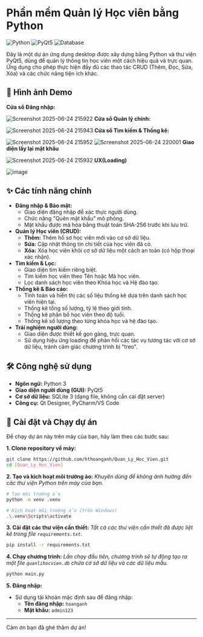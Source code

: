 # Phần mềm Quản lý Học viên bằng Python
![Python](https://img.shields.io/badge/python-3.10+-blue.svg) ![PyQt5](https://img.shields.io/badge/Qt-PyQt5-green.svg) ![Database](https://img.shields.io/badge/database-MySQL-blue.svg)

Đây là một dự án ứng dụng desktop được xây dựng bằng Python và thư viện PyQt5, dùng để quản lý thông tin học viên một cách hiệu quả và trực quan. Ứng dụng cho phép thực hiện đầy đủ các thao tác CRUD (Thêm, Đọc, Sửa, Xóa) và các chức năng tiện ích khác.

## 📸 Hình ảnh Demo

**Cửa sổ Đăng nhập:**

![Screenshot 2025-06-24 215922](https://github.com/user-attachments/assets/7671cc52-6509-431c-938a-48d92184a46a)
**Cửa sổ Quản lý chính:**

![Screenshot 2025-06-24 215943](https://github.com/user-attachments/assets/9f83cbf5-c6c3-46de-9aaa-c386fb44469a)
**Cửa sổ Tìm kiếm & Thống kê:** 

![Screenshot 2025-06-24 215952](https://github.com/user-attachments/assets/6501966f-e9da-453f-a213-a9fb03bc659e)
![Screenshot 2025-06-24 220001](https://github.com/user-attachments/assets/7e731797-f888-4c4d-9f27-bd95f1baad53)
**Giao diện lấy lại mật khẩu**

![Screenshot 2025-06-24 215932](https://github.com/user-attachments/assets/0e60ad50-65fb-4567-a92d-1a2611834f95)
**UX(Loading)**

![image](https://github.com/user-attachments/assets/5c52dbec-a63a-479a-ac8a-c07f4a6f3e2f)

## ✨ Các tính năng chính

* **Đăng nhập & Bảo mật:**
    * Giao diện đăng nhập để xác thực người dùng.
    * Chức năng "Quên mật khẩu" mô phỏng.
    * Mật khẩu được mã hóa bằng thuật toán SHA-256 trước khi lưu trữ.
* **Quản lý Học viên (CRUD):**
    * **Thêm:** Thêm hồ sơ học viên mới vào cơ sở dữ liệu.
    * **Sửa:** Cập nhật thông tin chi tiết của học viên đã có.
    * **Xóa:** Xóa học viên khỏi cơ sở dữ liệu một cách an toàn (có hộp thoại xác nhận).
* **Tìm kiếm & Lọc:**
    * Giao diện tìm kiếm riêng biệt.
    * Tìm kiếm học viên theo Tên hoặc Mã học viên.
    * Lọc danh sách học viên theo Khóa học và Hệ đào tạo.
* **Thống kê & Báo cáo:**
    * Tính toán và hiển thị các số liệu thống kê dựa trên danh sách học viên hiện tại.
    * Thống kê tổng số lượng, tỷ lệ theo giới tính.
    * Thống kê phân bố học viên theo độ tuổi.
    * Thống kê số lượng theo từng khóa học và hệ đào tạo.
* **Trải nghiệm người dùng:**
    * Giao diện được thiết kế gọn gàng, trực quan.
    * Sử dụng hiệu ứng loading để phản hồi các tác vụ tương tác với cơ sở dữ liệu, tránh cảm giác chương trình bị "treo".

## 🛠️ Công nghệ sử dụng

* **Ngôn ngữ:** Python 3
* **Giao diện người dùng (GUI):** PyQt5
* **Cơ sở dữ liệu:** SQLite 3 (dạng file, không cần cài đặt server)
* **Công cụ:** Qt Designer, PyCharm/VS Code

## 🚀 Cài đặt và Chạy dự án

Để chạy dự án này trên máy của bạn, hãy làm theo các bước sau:

**1. Clone repository về máy:**
```bash
git clone https://github.com/hthoanganh/Quan_Ly_Hoc_Vien.git
cd [Quan_Ly_Hoc_Vien]
```

**2. Tạo và kích hoạt môi trường ảo:**
*Khuyên dùng để không ảnh hưởng đến các thư viện Python trên máy của bạn.*
```bash
# Tạo môi trường ảo
python -m venv .venv

# Kích hoạt môi trường ảo (trên Windows)
.\.venv\Scripts\activate
```

**3. Cài đặt các thư viện cần thiết:**
*Tất cả các thư viện cần thiết đã được liệt kê trong file `requirements.txt`.*
```bash
pip install -r requirements.txt
```

**4. Chạy chương trình:**
*Lần chạy đầu tiên, chương trình sẽ tự động tạo ra một file `quanlihocvien.db` chứa cơ sở dữ liệu và các dữ liệu mẫu.*
```bash
python main.py
```

**5. Đăng nhập:**
* Sử dụng tài khoản mặc định sau để đăng nhập:
    * **Tên đăng nhập:** `hoanganh`
    * **Mật khẩu:** `admin123`

---
Cảm ơn bạn đã ghé thăm dự án!
